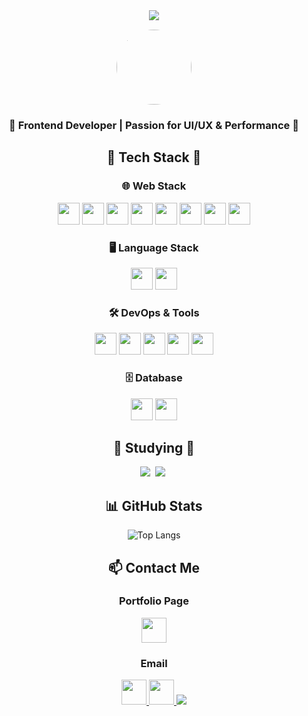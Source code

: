 <div align="center">
	
<img src="https://capsule-render.vercel.app/api?type=waving&color=3A3A3A&height=180&section=header&text=고두범의%20GitHub!&fontSize=40&fontColor=ffffff&animation=fadeIn" />

<br/>

<img src="https://github.com/Koh-Du-Beom.png" width="120" style="border-radius: 50%; margin-top: 15px;" />
<h3>🌟 Frontend Developer | Passion for UI/UX & Performance 🌟</h3>
</div>



<div align="center">
<h2>
	🔧 Tech Stack 🔧
</h2>

<h3>
	🌐 Web Stack
</h3>
<img src="https://img.shields.io/badge/HTML5-E34F26?style=flat&logo=html5&logoColor=white" height="35">
<img src="https://img.shields.io/badge/CSS3-1572B6?style=flat&logo=css3&logoColor=white" height="35">
<img src="https://img.shields.io/badge/JavaScript-F7DF1E?style=flat&logo=javascript&logoColor=black" height="35">
<img src="https://img.shields.io/badge/React-61DAFB?style=flat&logo=react&logoColor=white" height="35">
<img src="https://img.shields.io/badge/Next.js-000000?style=flat&logo=nextdotjs&logoColor=white" height="35">
<img src="https://img.shields.io/badge/Vite-646CFF?style=flat&logo=vite&logoColor=white" height="35">
<img src="https://img.shields.io/badge/Zustand-181717?style=flat&logo=state-management&logoColor=white" height="35">
<img src="https://img.shields.io/badge/jQuery-0769AD?style=flat&logo=jquery&logoColor=white" height="35">

<h3>🖥️ Language Stack</h3>
<img src="https://img.shields.io/badge/JavaScript-F7DF1E?style=flat&logo=javascript&logoColor=black" height="35">
<img src="https://img.shields.io/badge/Python-3776AB?style=flat&logo=python&logoColor=white" height="35">

<h3>🛠 DevOps & Tools</h3>
<img src="https://img.shields.io/badge/ngrok-1F1F1F?style=flat&logo=ngrok&logoColor=white" height="35">
<img src="https://img.shields.io/badge/Linux-FCC624?style=flat&logo=linux&logoColor=black" height="35">
<img src="https://img.shields.io/badge/Termius-2C2C2C?style=flat&logo=termius&logoColor=white" height="35">
<img src="https://img.shields.io/badge/Amazon AWS-232F3E?style=for-the-badge&logo=amazon aws&logoColor=white" height="35">
<img src="https://img.shields.io/badge/GCP-4285F4?style=flat&logo=googlecloud&logoColor=white" height="35">

<h3>🗄 Database</h3>
<img src="https://img.shields.io/badge/SQL-4479A1?style=flat&logo=mysql&logoColor=white" height="35">
<img src="https://img.shields.io/badge/SQLite-003B57?style=flat&logo=sqlite&logoColor=white" height="35">
</div>

<h2 align="center">📝 Studying 📝</h2>
<div align="center">
<img src="https://img.shields.io/badge/typescript-007ACC.svg?style=for-the-badge&logo=typescript&logoColor=white" />&nbsp;
<img src="https://img.shields.io/badge/tailwindcss-06B6D4.svg?style=for-the-badge&logo=tailwindcss&logoColor=white" />&nbsp;
</div>

<div align="center">
<h2>📊 GitHub Stats </h2>
	
![Top Langs](https://github-readme-stats.vercel.app/api/top-langs/?username=Koh-Du-Beom&layout=compact&theme=radical)
</div>



<div align="center">
<h2> 📫 Contact Me </h2>

<h3>Portfolio Page</h3>
<a href="https://github.com/Koh-Du-Beom">
    <img src="https://img.shields.io/badge/Portfolio-%230A66C2.svg?&style=for-the-badge&logo=google-chrome&logoColor=white" height="40">
</a>

<h3>Email</h3>
<a href="mailto:beanleaf3260@gmail.com">
    <img src="https://img.shields.io/badge/Gmail-D14836?style=for-the-badge&logo=gmail&logoColor=white" height="40">
</a>

<a href="mailto:bean3260@naver.com">
    <img src="https://img.shields.io/badge/Naver-03C75A?style=for-the-badge&logo=naver&logoColor=white" height="40">
</a>

<a href="https://www.instagram.com/dubeom/">
	<img src="https://img.shields.io/badge/Instagram-E4405F?style=for-the-badge&logo=Instagram&logoColor=white"> 
</a>

</div>



